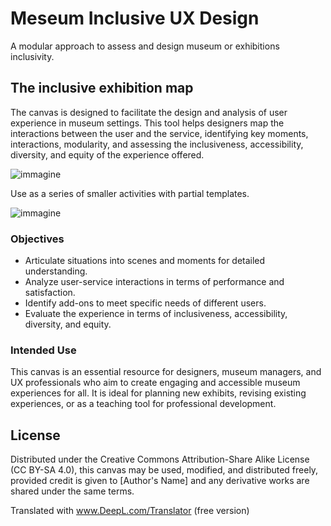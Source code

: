 # Meseum Inclusive UX Design
A modular approach to assess and design museum or exhibitions inclusivity.

## The inclusive exhibition map
The  canvas is designed to facilitate the design and analysis of user experience in museum settings. This tool helps designers map the interactions between the user and the service, identifying key moments, interactions, modularity, and assessing the inclusiveness, accessibility, diversity, and equity of the experience offered.

![immagine](https://github.com/andreacatta/meseum-inclusive-ux-design/assets/6803317/49b12595-e200-41c9-ae1b-e5994189a28b)

Use as a series of smaller activities with partial templates.

![immagine](https://github.com/andreacatta/meseum-inclusive-ux-design/assets/6803317/ba0b5390-32d8-4966-a11f-36a86a07c758)


### Objectives
- Articulate situations into scenes and moments for detailed understanding.
- Analyze user-service interactions in terms of performance and satisfaction.
- Identify add-ons to meet specific needs of different users.
- Evaluate the experience in terms of inclusiveness, accessibility, diversity, and equity.

### Intended Use
This canvas is an essential resource for designers, museum managers, and UX professionals who aim to create engaging and accessible museum experiences for all. It is ideal for planning new exhibits, revising existing experiences, or as a teaching tool for professional development.

## License
Distributed under the Creative Commons Attribution-Share Alike License (CC BY-SA 4.0), this canvas may be used, modified, and distributed freely, provided credit is given to [Author's Name] and any derivative works are shared under the same terms.

Translated with www.DeepL.com/Translator (free version)
